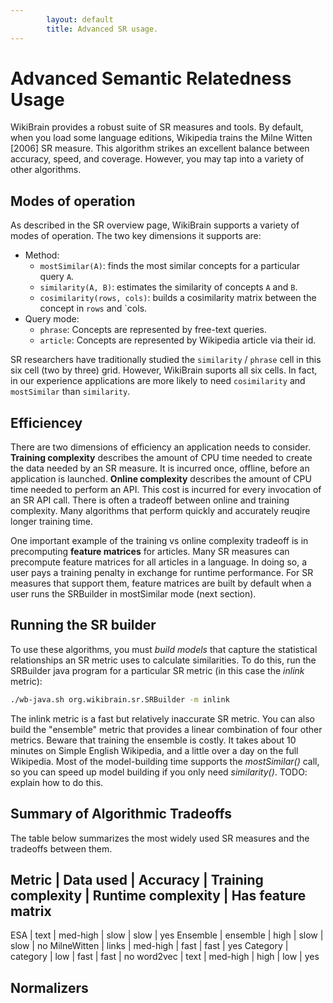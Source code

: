 ```yaml
---
        layout: default
        title: Advanced SR usage.
---
```


# Advanced Semantic Relatedness Usage

WikiBrain provides a robust suite of SR measures and tools.
By default, when you load some language editions, Wikipedia trains the Milne Witten [2006] SR measure.
This algorithm strikes an excellent balance between accuracy, speed, and coverage.
However, you may tap into a variety of other algorithms.

## Modes of operation

As described in the SR overview page, WikiBrain supports a variety of modes of operation.
The two key dimensions it supports are:
 * Method:
   * `mostSimilar(A)`: finds the most similar concepts for a particular query `A`.
   * `similarity(A, B)`: estimates the similarity of concepts `A` and `B`.
   * `cosimilarity(rows, cols)`: builds a cosimilarity matrix between the concept in `rows` and `cols.
 * Query mode:
   * `phrase`: Concepts are represented by free-text queries.
   * `article`: Concepts are represented by Wikipedia article via their id.

SR researchers have traditionally studied the `similarity` / `phrase` cell in this six cell (two by three) grid.
However, WikiBrain suports all six cells.
In fact, in our experience applications are more likely to need `cosimilarity` and `mostSimilar` than `similarity`.

## Efficiencey

There are two dimensions of efficiency an application needs to consider.
**Training complexity** describes the amount of CPU time needed to create the data needed by an SR measure.
It is incurred once, offline, before an application is launched.
**Online complexity** describes the amount of CPU time needed to perform an API. 
This cost is incurred for every invocation of an SR API call.
There is often a tradeoff between online and training complexity.
Many algorithms that perform quickly and accurately reuqire longer training time.

One important example of the training vs online complexity tradeoff is in precomputing **feature matrices** for articles.
Many SR measures can precompute feature matrices for all articles in a language.
In doing so, a user pays a training penalty in exchange for runtime performance.
For SR measures that support them, feature matrices are built by default when a user runs the SRBuilder in mostSimilar mode (next section).

## Running the SR builder

To use these algorithms, you must *build models* that capture the statistical relationships an SR metric uses to calculate similarities. To do this, run the SRBuilder java program for a particular SR metric (in this case the *inlink* metric):

```bash
./wb-java.sh org.wikibrain.sr.SRBuilder -m inlink
```

The inlink metric is a fast but relatively inaccurate SR metric. You can also build the "ensemble" metric that provides a linear combination of four other metrics. Beware that training the ensemble is costly. It takes about 10 minutes on Simple English Wikipedia, and a little over a day on the full Wikipedia. Most of the model-building time supports the *mostSimilar()* call, so you can speed up model building if you only need *similarity()*. TODO: explain how to do this.

## Summary of Algorithmic Tradeoffs

The table below summarizes the most widely used SR measures and the tradeoffs between them.

Metric | Data used | Accuracy | Training complexity | Runtime complexity | Has feature matrix
----------------------------------------------------------------------------------------
ESA | text | med-high | slow | slow | yes
Ensemble | ensemble | high | slow | slow | no
MilneWitten | links | med-high | fast | fast | yes
Category | category | low | fast | fast | no
word2vec | text | med-high | high | low | yes

## Normalizers
